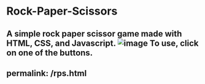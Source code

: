 # Rock-Paper-Scissors
A simple rock paper scissor game made with HTML, CSS, and Javascript.
![image](https://github.com/user-attachments/assets/3f8e254c-9983-43dd-96d5-17ef8d10121e)
To use, click on one of the buttons.
---
permalink: /rps.html
--
